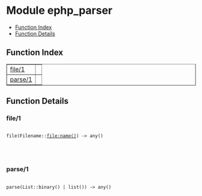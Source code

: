 

# Module ephp_parser #
* [Function Index](#index)
* [Function Details](#functions)


<a name="index"></a>

## Function Index ##


<table width="100%" border="1" cellspacing="0" cellpadding="2" summary="function index"><tr><td valign="top"><a href="#file-1">file/1</a></td><td></td></tr><tr><td valign="top"><a href="#parse-1">parse/1</a></td><td></td></tr></table>


<a name="functions"></a>

## Function Details ##

<a name="file-1"></a>

### file/1 ###


<pre><code>
file(Filename::<a href="file.md#type-name">file:name()</a>) -&gt; any()
</code></pre>

<br></br>



<a name="parse-1"></a>

### parse/1 ###


<pre><code>
parse(List::binary() | list()) -&gt; any()
</code></pre>

<br></br>



